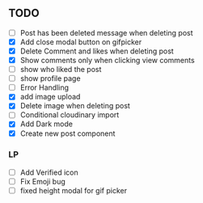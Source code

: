 ## TODO

- [ ] Post has been deleted message when deleting post
- [x] Add close modal button on gifpicker
- [x] Delete Comment and likes when deleting post
- [x] Show comments only when clicking view comments
- [ ] show who liked the post
- [ ] show profile page
- [ ] Error Handling
- [x] add image upload
- [x] Delete image when deleting post
- [ ] Conditional cloudinary import
- [x] Add Dark mode
- [x] Create new post component

### LP

- [ ] Add Verified icon
- [ ] Fix Emoji bug
- [ ] fixed height modal for gif picker
